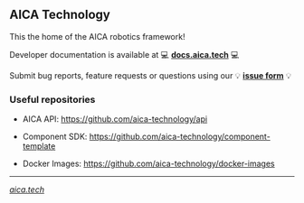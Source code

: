 ## AICA Technology

This the home of the AICA robotics framework!

Developer documentation is available at 💻 **[docs.aica.tech](https://docs.aica.tech)** 💻

Submit bug reports, feature requests or questions using our 💡 **[issue form](https://github.com/aica-technology/api/issues/new/choose)** 💡

### Useful repositories

- AICA API: https://github.com/aica-technology/api

- Component SDK: https://github.com/aica-technology/component-template

- Docker Images: https://github.com/aica-technology/docker-images

---

_[aica.tech](https://aica.tech)_
